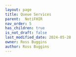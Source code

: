 ```yaml
---
layout: page
title: Queue Services
parent:  NotiFHIR
nav_order: 5
has_children: true
is_not_draft: false
last_modified_date: 2024-05-28
owner: Ross Buggins
author: Ross Buggins
---
```

